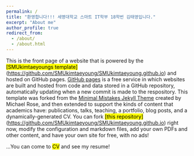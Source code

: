 ```yaml
---
permalink: /
title: "환영합니다!!! 세명대학교 스마트 IT학부 18학번 김태영입니다."
excerpt: "About me"
author_profile: true
redirect_from: 
  - /about/
  - /about.html
---
```


This is the front page of a website that is powered by the  <Mark>[SMUkimtaeyoungs template]</Mark>(https://github.com/SMUkimtaeyoung/SMUkimtaeyoung.github.io) and hosted on GitHub pages. [GitHub pages](https://pages.github.com) is a free service in which websites are built and hosted from code and data stored in a GitHub repository, automatically updating when a new commit is made to the respository. This template was forked from the [Minimal Mistakes Jekyll Theme](https://mmistakes.github.io/minimal-mistakes/) created by Michael Rose, and then extended to support the kinds of content that academics have: publications, talks, teaching, a portfolio, blog posts, and a dynamically-generated CV. You can fork  <Mark>[this repository]</Mark>(https://github.com/SMUkimtaeyoung/SMUkimtaeyoung.github.io) right now, modify the configuration and markdown files, add your own PDFs and other content, and have your own site for free, with no ads! 

...You can come to <Mark>CV</Mark> and see my resume!

